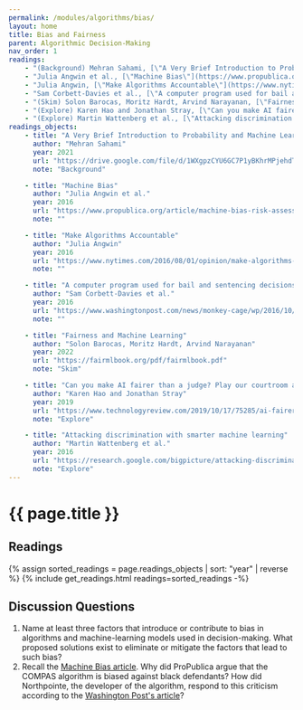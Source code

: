 ```yaml
---
permalink: /modules/algorithms/bias/
layout: home
title: Bias and Fairness
parent: Algorithmic Decision-Making
nav_order: 1
readings:
    - "(Background) Mehran Sahami, [\"A Very Brief Introduction to Probability and Machine Learning with the Perceptron Algorithm\"](https://drive.google.com/file/d/1WXgpzCYU6GC7P1yBKhrMPjehdTz1Ghqd/view), 2021."
    - "Julia Angwin et al., [\"Machine Bias\"](https://www.propublica.org/article/machine-bias-risk-assessments-in-criminal-sentencing), 2016."
    - "Julia Angwin, [\"Make Algorithms Accountable\"](https://www.nytimes.com/2016/08/01/opinion/make-algorithms-accountable.html), 2016."
    - "Sam Corbett-Davies et al., [\"A computer program used for bail and sentencing decisions was labeled biased against blacks. It's actually not that clear\"](https://www.washingtonpost.com/news/monkey-cage/wp/2016/10/17/can-an-algorithm-be-racist-our-analysis-is-more-cautious-than-propublicas/#comments), 2016."
    - "(Skim) Solon Barocas, Moritz Hardt, Arvind Narayanan, [\"Fairness and Machine Learning\"](https://fairmlbook.org/pdf/fairmlbook.pdf), 2022."
    - "(Explore) Karen Hao and Jonathan Stray, [\"Can you make AI fairer than a judge? Play our courtroom algorithm game\"](https://www.technologyreview.com/2019/10/17/75285/ai-fairer-than-judge-criminal-risk-assessment-algorithm/), 2019."
    - "(Explore) Martin Wattenberg et al., [\"Attacking discrimination with smarter machine learning\"](https://research.google.com/bigpicture/attacking-discrimination-in-ml/), 2016."
readings_objects:
    - title: "A Very Brief Introduction to Probability and Machine Learning with the Perceptron Algorithm"
      author: "Mehran Sahami"
      year: 2021
      url: "https://drive.google.com/file/d/1WXgpzCYU6GC7P1yBKhrMPjehdTz1Ghqd/view"
      note: "Background"

    - title: "Machine Bias"
      author: "Julia Angwin et al."
      year: 2016
      url: "https://www.propublica.org/article/machine-bias-risk-assessments-in-criminal-sentencing"
      note: ""

    - title: "Make Algorithms Accountable"
      author: "Julia Angwin"
      year: 2016
      url: "https://www.nytimes.com/2016/08/01/opinion/make-algorithms-accountable.html"
      note: ""

    - title: "A computer program used for bail and sentencing decisions was labeled biased against blacks. It's actually not that clear"
      author: "Sam Corbett-Davies et al."
      year: 2016
      url: "https://www.washingtonpost.com/news/monkey-cage/wp/2016/10/17/can-an-algorithm-be-racist-our-analysis-is-more-cautious-than-propublicas/"
      note: ""

    - title: "Fairness and Machine Learning"
      author: "Solon Barocas, Moritz Hardt, Arvind Narayanan"
      year: 2022
      url: "https://fairmlbook.org/pdf/fairmlbook.pdf"
      note: "Skim"

    - title: "Can you make AI fairer than a judge? Play our courtroom algorithm game"
      author: "Karen Hao and Jonathan Stray"
      year: 2019
      url: "https://www.technologyreview.com/2019/10/17/75285/ai-fairer-than-judge-criminal-risk-assessment-algorithm/"
      note: "Explore"

    - title: "Attacking discrimination with smarter machine learning"
      author: "Martin Wattenberg et al."
      year: 2016
      url: "https://research.google.com/bigpicture/attacking-discrimination-in-ml/"
      note: "Explore"
---
```


# {{ page.title }}
<h2 class="text-delta">Readings</h2>
{% assign sorted_readings = page.readings_objects | sort: "year" | reverse %}
{% include get_readings.html readings=sorted_readings -%}

<h2 class="text-delta">Discussion Questions</h2>

1. Name at least three factors that introduce or contribute to bias in algorithms and machine-learning models used in decision-making. What proposed solutions exist to eliminate or mitigate the factors that lead to such bias?
2. Recall the [Machine Bias article](https://www.propublica.org/article/machine-bias-risk-assessments-in-criminal-sentencing). Why did ProPublica argue that the COMPAS algorithm is biased against black defendants? How did Northpointe, the developer of the algorithm, respond to this criticism according to the [Washington Post's article](https://www.washingtonpost.com/news/monkey-cage/wp/2016/10/17/can-an-algorithm-be-racist-our-analysis-is-more-cautious-than-propublicas)?